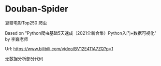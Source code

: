 # Douban-Spider
豆瓣电影Top250 爬虫

Based on "Python爬虫基础5天速成（2021全新合集）Python入门+数据可视化" by 李巍老师

Url: https://www.bilibili.com/video/BV12E411A7ZQ?p=1

无数据分析部分代码

